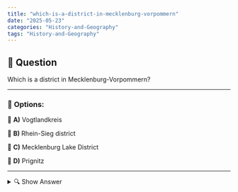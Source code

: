 ```yaml
---
title: "which-is-a-district-in-mecklenburg-vorpommern"
date: "2025-05-23"
categories: "History-and-Geography"
tags: "History-and-Geography"
---
```


## 📌 **Question**

Which is a district in Mecklenburg-Vorpommern?



---

### 📝 **Options:**

🔘 **A)** Vogtlandkreis

🔘 **B)** Rhein-Sieg district

🔘 **C)** Mecklenburg Lake District

🔘 **D)** Prignitz

---

<details>
  <summary>🔍 Show Answer</summary>

  <p>
💡  <b>Correct Answer:</b>  c
  </p>
  <p>
    📖<b>Explanation:</b>
    
  </p>
</details>
